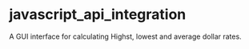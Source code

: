 # javascript_api_integration
A GUI interface for calculating Highst, lowest and average dollar rates.
